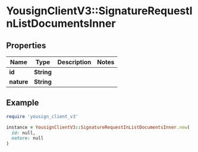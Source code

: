 # YousignClientV3::SignatureRequestInListDocumentsInner

## Properties

| Name | Type | Description | Notes |
| ---- | ---- | ----------- | ----- |
| **id** | **String** |  |  |
| **nature** | **String** |  |  |

## Example

```ruby
require 'yousign_client_v3'

instance = YousignClientV3::SignatureRequestInListDocumentsInner.new(
  id: null,
  nature: null
)
```

